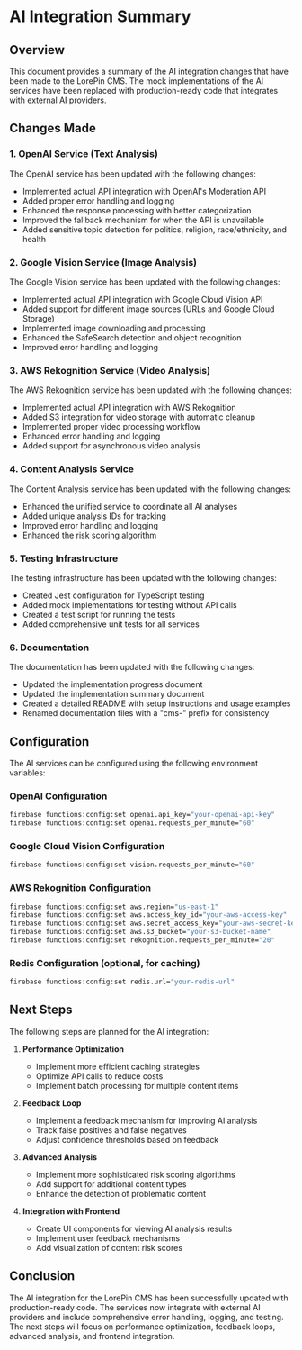 # AI Integration Summary

## Overview

This document provides a summary of the AI integration changes that have been made to the LorePin CMS. The mock implementations of the AI services have been replaced with production-ready code that integrates with external AI providers.

## Changes Made

### 1. OpenAI Service (Text Analysis)

The OpenAI service has been updated with the following changes:

- Implemented actual API integration with OpenAI's Moderation API
- Added proper error handling and logging
- Enhanced the response processing with better categorization
- Improved the fallback mechanism for when the API is unavailable
- Added sensitive topic detection for politics, religion, race/ethnicity, and health

### 2. Google Vision Service (Image Analysis)

The Google Vision service has been updated with the following changes:

- Implemented actual API integration with Google Cloud Vision API
- Added support for different image sources (URLs and Google Cloud Storage)
- Implemented image downloading and processing
- Enhanced the SafeSearch detection and object recognition
- Improved error handling and logging

### 3. AWS Rekognition Service (Video Analysis)

The AWS Rekognition service has been updated with the following changes:

- Implemented actual API integration with AWS Rekognition
- Added S3 integration for video storage with automatic cleanup
- Implemented proper video processing workflow
- Enhanced error handling and logging
- Added support for asynchronous video analysis

### 4. Content Analysis Service

The Content Analysis service has been updated with the following changes:

- Enhanced the unified service to coordinate all AI analyses
- Added unique analysis IDs for tracking
- Improved error handling and logging
- Enhanced the risk scoring algorithm

### 5. Testing Infrastructure

The testing infrastructure has been updated with the following changes:

- Created Jest configuration for TypeScript testing
- Added mock implementations for testing without API calls
- Created a test script for running the tests
- Added comprehensive unit tests for all services

### 6. Documentation

The documentation has been updated with the following changes:

- Updated the implementation progress document
- Updated the implementation summary document
- Created a detailed README with setup instructions and usage examples
- Renamed documentation files with a "cms-" prefix for consistency

## Configuration

The AI services can be configured using the following environment variables:

### OpenAI Configuration
```bash
firebase functions:config:set openai.api_key="your-openai-api-key"
firebase functions:config:set openai.requests_per_minute="60"
```

### Google Cloud Vision Configuration
```bash
firebase functions:config:set vision.requests_per_minute="60"
```

### AWS Rekognition Configuration
```bash
firebase functions:config:set aws.region="us-east-1"
firebase functions:config:set aws.access_key_id="your-aws-access-key"
firebase functions:config:set aws.secret_access_key="your-aws-secret-key"
firebase functions:config:set aws.s3_bucket="your-s3-bucket-name"
firebase functions:config:set rekognition.requests_per_minute="20"
```

### Redis Configuration (optional, for caching)
```bash
firebase functions:config:set redis.url="your-redis-url"
```

## Next Steps

The following steps are planned for the AI integration:

1. **Performance Optimization**
   - Implement more efficient caching strategies
   - Optimize API calls to reduce costs
   - Implement batch processing for multiple content items

2. **Feedback Loop**
   - Implement a feedback mechanism for improving AI analysis
   - Track false positives and false negatives
   - Adjust confidence thresholds based on feedback

3. **Advanced Analysis**
   - Implement more sophisticated risk scoring algorithms
   - Add support for additional content types
   - Enhance the detection of problematic content

4. **Integration with Frontend**
   - Create UI components for viewing AI analysis results
   - Implement user feedback mechanisms
   - Add visualization of content risk scores

## Conclusion

The AI integration for the LorePin CMS has been successfully updated with production-ready code. The services now integrate with external AI providers and include comprehensive error handling, logging, and testing. The next steps will focus on performance optimization, feedback loops, advanced analysis, and frontend integration. 